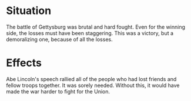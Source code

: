 # Situation

The battle of Gettysburg was brutal and hard fought. Even for the winning side, the losses must have been staggering. This was a victory, but a demoralizing one, because of all the losses. 

# Effects

Abe Lincoln's speech rallied all of the people who had lost friends and fellow troops together. It was sorely needed. Without this, it would have made the war harder to fight for the Union. 
